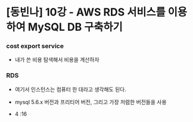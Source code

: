 # [동빈나] 10강 - AWS RDS 서비스를 이용하여 MySQL DB 구축하기

### cost export service

- 내가 쓴 비용 탐색해서 비용을 계산하자

### RDS

- 여기서 인스턴스는 컴퓨터 한 대라고 생각해도 된다.

- mysql 5.6.x 버전과 프리티어 버전, 그리고 가장 저렴한 버전들을 사용
- 4 :16